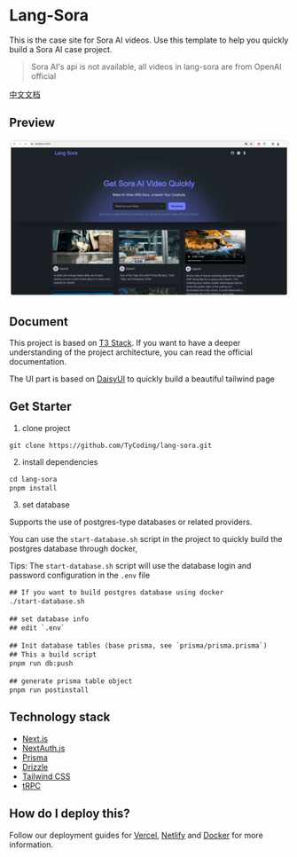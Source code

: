 # Lang-Sora

This is the case site for Sora AI videos. Use this template to help you quickly build a Sora AI case project.

> Sora AI's api is not available, all videos in lang-sora are from OpenAI official

[中文文档](./README_ZH.md)

## Preview

![](imgs/MIK-BRECdI.png)

## Document

This project is based on [T3 Stack](https://create.t3.gg/). If you want to have a deeper understanding of the project architecture, 
you can read the official documentation.

The UI part is based on [DaisyUI](https://daisyui.com/) to quickly build a beautiful tailwind page

## Get Starter

1. clone project

```shell
git clone https://github.com/TyCoding/lang-sora.git
```

2. install dependencies

```shell
cd lang-sora
pnpm install
```

3. set database

Supports the use of postgres-type databases or related providers.

You can use the `start-database.sh` script in the project to quickly build the postgres database through docker,

Tips: The `start-database.sh` script will use the database login and password configuration in the `.env` file

```shell
## If you want to build postgres database using docker
./start-database.sh

## set database info
## edit `.env`

## Init database tables (base prisma, see `prisma/prisma.prisma`)
## This a build script
pnpm run db:push

## generate prisma table object
pnpm run postinstall
```

## Technology stack

- [Next.js](https://nextjs.org)
- [NextAuth.js](https://next-auth.js.org)
- [Prisma](https://prisma.io)
- [Drizzle](https://orm.drizzle.team)
- [Tailwind CSS](https://tailwindcss.com)
- [tRPC](https://trpc.io)

## How do I deploy this?

Follow our deployment guides for [Vercel](https://create.t3.gg/en/deployment/vercel), [Netlify](https://create.t3.gg/en/deployment/netlify) and [Docker](https://create.t3.gg/en/deployment/docker) for more information.
